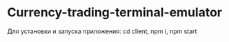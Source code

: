 # Currency-trading-terminal-emulator

Для установки и запуска приложения:
cd client,
npm i,
npm start
